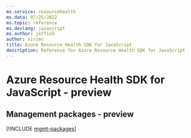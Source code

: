 ```yaml
---
ms.service: resourcehealth
ms.data: 07/25/2022
ms.topic: reference
ms.devlang: javascript
ms.author: jeffish
author: xirzec
title: Azure Resource Health SDK for JavaScript
description: Reference for Azure Resource Health SDK for JavaScript
---
```

# Azure Resource Health SDK for JavaScript - preview

## Management packages - preview
[!INCLUDE [mgmt-packages](resource-health-mgmt-index.md)]